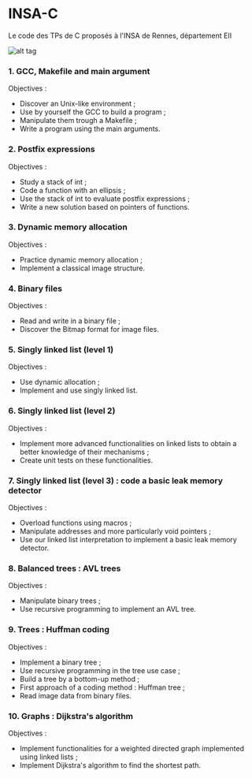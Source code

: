 # INSA-C
Le code des TPs de C proposés à l'INSA de Rennes, département EII

![alt tag](http://image.noelshack.com/fichiers/2016/51/1482265229-15168898-1848568648698247-7965944903553434182-o.jpg)

### 1. GCC, Makefile and main argument

Objectives :
* Discover an Unix-like environment ;
* Use by yourself the GCC to build a program ;
* Manipulate them trough a Makefile ;
* Write a program using the main arguments.

### 2. Postfix expressions

Objectives :
* Study a stack of int ;
* Code a function with an ellipsis ;
* Use the stack of int to evaluate postfix expressions ;
* Write a new solution based on pointers of functions.

### 3. Dynamic memory allocation

Objectives :
* Practice dynamic memory allocation ;
* Implement a classical image structure.

### 4. Binary files

Objectives :
* Read and write in a binary file ;
* Discover the Bitmap format for image files.

### 5. Singly linked list (level 1)

Objectives :
* Use dynamic allocation ;
* Implement and use singly linked list.

### 6. Singly linked list (level 2)

Objectives :
* Implement more advanced functionalities on linked lists to obtain a better knowledge of their mechanisms ;
* Create unit tests on these functionalities.

### 7. Singly linked list (level 3) : code a basic leak memory detector

Objectives :
* Overload functions using macros ;
* Manipulate addresses and more particularly void pointers ;
* Use our linked list interpretation to implement a basic leak memory detector.

### 8. Balanced trees : AVL trees

Objectives :
* Manipulate binary trees ;
* Use recursive programming to implement an AVL tree.

### 9. Trees : Huffman coding

Objectives :
* Implement a binary tree ;
* Use recursive programming in the tree use case ;
* Build a tree by a bottom-up method ;
* First approach of a coding method : Huffman tree ;
* Read image data from binary files.

### 10. Graphs : Dijkstra's algorithm

Objectives :
* Implement functionalities for a weighted directed graph implemented using linked lists ;
* Implement Dijkstra's algorithm to find the shortest path.
